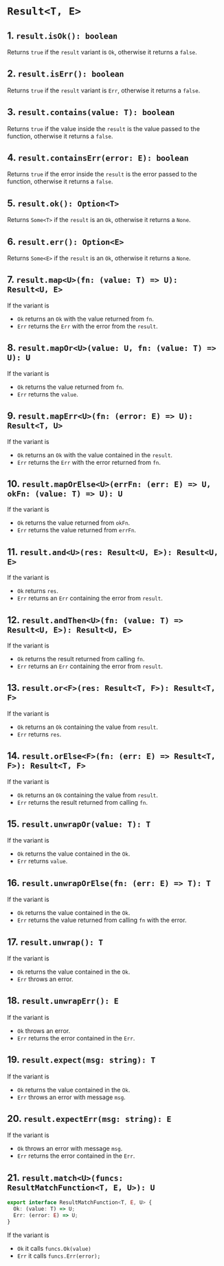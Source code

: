 # `Result<T, E>`

## 1. `result.isOk(): boolean`

Returns `true` if the `result` variant is `Ok`, otherwise it returns a `false`.

## 2. `result.isErr(): boolean`

Returns `true` if the `result` variant is `Err`, otherwise it returns a `false`.

## 3. `result.contains(value: T): boolean`

Returns `true` if the value inside the `result` is the value passed to the function, otherwise it returns a `false`.

## 4. `result.containsErr(error: E): boolean`

Returns `true` if the error inside the `result` is the error passed to the function, otherwise it returns a `false`.

## 5. `result.ok(): Option<T>`

Returns `Some<T>` if the `result` is an `Ok`, otherwise it returns a `None`.

## 6. `result.err(): Option<E>`

Returns `Some<E>` if the `result` is an `Ok`, otherwise it returns a `None`.

## 7. `result.map<U>(fn: (value: T) => U): Result<U, E>`

If the variant is

- `Ok`
  returns an `Ok` with the value returned from `fn`.
- `Err`
  returns the `Err` with the error from the `result`.

## 8. `result.mapOr<U>(value: U, fn: (value: T) => U): U`

If the variant is

- `Ok`
  returns the value returned from `fn`.
- `Err`
  returns the `value`.

## 9. `result.mapErr<U>(fn: (error: E) => U): Result<T, U>`

If the variant is

- `Ok`
  returns an `Ok` with the value contained in the `result`.
- `Err`
  returns the `Err` with the error returned from `fn`.

## 10. `result.mapOrElse<U>(errFn: (err: E) => U, okFn: (value: T) => U): U`

If the variant is

- `Ok`
  returns the value returned from `okFn`.
- `Err`
  returns the value returned from `errFn`.

## 11. `result.and<U>(res: Result<U, E>): Result<U, E>`

If the variant is

- `Ok`
  returns `res`.
- `Err`
  returns an `Err` containing the error from `result`.

## 12. `result.andThen<U>(fn: (value: T) => Result<U, E>): Result<U, E>`

If the variant is

- `Ok`
  returns the result returned from calling `fn`.
- `Err`
  returns an `Err` containing the error from `result`.

## 13. `result.or<F>(res: Result<T, F>): Result<T, F>`

If the variant is

- `Ok`
  returns an `Ok` containing the value from `result`.
- `Err`
  returns `res`.

## 14. `result.orElse<F>(fn: (err: E) => Result<T, F>): Result<T, F>`

If the variant is

- `Ok`
  returns an `Ok` containing the value from `result`.
- `Err`
  returns the result returned from calling `fn`.

## 15. `result.unwrapOr(value: T): T`

If the variant is

- `Ok`
  returns the value contained in the `Ok`.
- `Err`
  returns `value`.

## 16. `result.unwrapOrElse(fn: (err: E) => T): T`

If the variant is

- `Ok`
  returns the value contained in the `Ok`.
- `Err`
  returns the value returned from calling `fn` with the error.

## 17. `result.unwrap(): T`

If the variant is

- `Ok`
  returns the value contained in the `Ok`.
- `Err`
  throws an error.

## 18. `result.unwrapErr(): E`

If the variant is

- `Ok`
  throws an error.
- `Err`
  returns the error contained in the `Err`.

## 19. `result.expect(msg: string): T`

If the variant is

- `Ok`
  returns the value contained in the `Ok`.
- `Err`
  throws an error with message `msg`.

## 20. `result.expectErr(msg: string): E`

If the variant is

- `Ok`
  throws an error with message `msg`.
- `Err`
  returns the error contained in the `Err`.

## 21. `result.match<U>(funcs: ResultMatchFunction<T, E, U>): U`

```typescript
export interface ResultMatchFunction<T, E, U> {
  Ok: (value: T) => U;
  Err: (error: E) => U;
}
```

If the variant is

- `Ok`
  it calls `funcs.Ok(value)`
- `Err`
  it calls `funcs.Err(error);`
